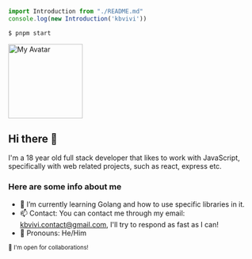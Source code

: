 ~~~ js
import Introduction from "./README.md"
console.log(new Introduction('kbvivi'))
~~~
~~~ cmd
$ pnpm start
~~~
  
<img alt="My Avatar" src="https://avatars.githubusercontent.com/u/47297843" width="150"/>  
<h2>Hi there 👋</h2>

<span>I'm a 18 year old full stack developer that likes to work with JavaScript, specifically with web related projects, such as react, express etc.</span>
<h3>Here are some info about me</h3>

<ul>
  <li>🌱 I’m currently learning Golang and how to use specific libraries in it.</li>
  <li>📫 Contact: You can contact me through my email: <a href="mailto:kbvivi.contact@gmail.com">kbvivi.contact@gmail.com</a>, I'll try to respond as fast as I can!</li>
  <li>👦 Pronouns: He/Him</li>
</ul>
<sub>🤝 I'm open for collaborations!</sub>  
